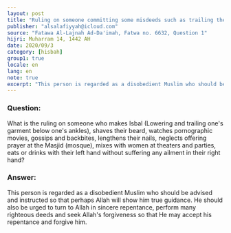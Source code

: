 ```yaml
---
layout: post
title: "Ruling on someone committing some misdeeds such as trailing the garment, shaving the beard, backbiting and tale-bearing"
publisher: "alsalafiyyah@icloud.com"
source: "Fatawa Al-Lajnah Ad-Da'imah, Fatwa no. 6632, Question 1"
hijri: Muharram 14, 1442 AH
date: 2020/09/3
category: [hisbah]
group1: true
locale: en
lang: en
note: true
excerpt: "This person is regarded as a disobedient Muslim who should be advised and instructed so that perhaps Allah will show him true guidance."
---
```


### Question:

What is the ruling on someone who makes Isbal (Lowering and trailing one's garment below one's ankles), shaves their beard, watches pornographic movies, gossips and backbites, lengthens their nails, neglects offering prayer at the Masjid (mosque), mixes with women at theaters and parties, eats or drinks with their left hand without suffering any ailment in their right hand? 

### Answer:

This person is regarded as a disobedient Muslim who should be advised and instructed so that perhaps Allah will show him true guidance. He should also be urged to turn to Allah in sincere repentance, perform many righteous deeds and seek Allah's forgiveness so that He may accept his repentance and forgive him.
